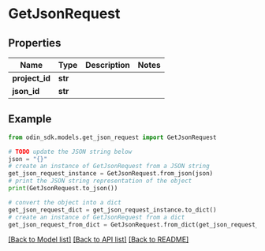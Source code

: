 # GetJsonRequest


## Properties

Name | Type | Description | Notes
------------ | ------------- | ------------- | -------------
**project_id** | **str** |  | 
**json_id** | **str** |  | 

## Example

```python
from odin_sdk.models.get_json_request import GetJsonRequest

# TODO update the JSON string below
json = "{}"
# create an instance of GetJsonRequest from a JSON string
get_json_request_instance = GetJsonRequest.from_json(json)
# print the JSON string representation of the object
print(GetJsonRequest.to_json())

# convert the object into a dict
get_json_request_dict = get_json_request_instance.to_dict()
# create an instance of GetJsonRequest from a dict
get_json_request_from_dict = GetJsonRequest.from_dict(get_json_request_dict)
```
[[Back to Model list]](../README.md#documentation-for-models) [[Back to API list]](../README.md#documentation-for-api-endpoints) [[Back to README]](../README.md)



